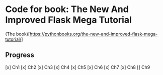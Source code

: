 Code for book: The New And Improved Flask Mega Tutorial
=======================================================

(The book)[https://pythonbooks.org/the-new-and-improved-flask-mega-tutorial/]

## Progress

[x] Ch1
[x] Ch2
[x] Ch3 
[x] Ch4
[x] Ch5
[x] Ch6
[x] Ch7
[x] Ch8
[] Ch9
